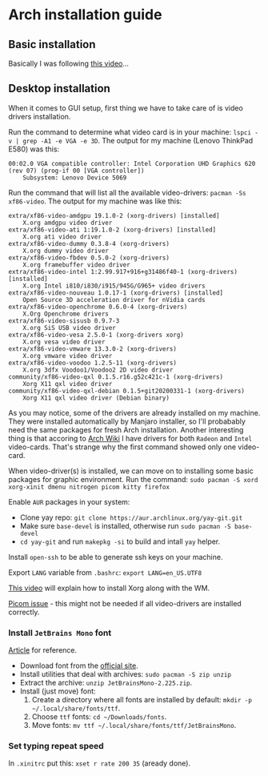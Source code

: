 # Arch installation guide

## Basic installation

Basically I was following [this video](https://www.youtube.com/watch?v=PQgyW10xD8s&list=PL5--8gKSku16Ncr9H_BAZSzWecjaSWlvY&index=5&ab_channel=DistroTube)...

## Desktop installation

When it comes to GUI setup, first thing we have to take care of is video drivers installation.

Run the command to determine what video card is in your machine: `lspci -v | grep -A1 -e VGA -e 3D`.
The output for my machine (Lenovo ThinkPad E580) was this:

```
00:02.0 VGA compatible controller: Intel Corporation UHD Graphics 620 (rev 07) (prog-if 00 [VGA controller])
	Subsystem: Lenovo Device 5069
```

Run the command that will list all the available video-drivers: `pacman -Ss xf86-video`.
The output for my machine was like this:

```
extra/xf86-video-amdgpu 19.1.0-2 (xorg-drivers) [installed]
    X.org amdgpu video driver
extra/xf86-video-ati 1:19.1.0-2 (xorg-drivers) [installed]
    X.org ati video driver
extra/xf86-video-dummy 0.3.8-4 (xorg-drivers)
    X.org dummy video driver
extra/xf86-video-fbdev 0.5.0-2 (xorg-drivers)
    X.org framebuffer video driver
extra/xf86-video-intel 1:2.99.917+916+g31486f40-1 (xorg-drivers) [installed]
    X.org Intel i810/i830/i915/945G/G965+ video drivers
extra/xf86-video-nouveau 1.0.17-1 (xorg-drivers) [installed]
    Open Source 3D acceleration driver for nVidia cards
extra/xf86-video-openchrome 0.6.0-4 (xorg-drivers)
    X.Org Openchrome drivers
extra/xf86-video-sisusb 0.9.7-3
    X.org SiS USB video driver
extra/xf86-video-vesa 2.5.0-1 (xorg-drivers xorg)
    X.org vesa video driver
extra/xf86-video-vmware 13.3.0-2 (xorg-drivers)
    X.org vmware video driver
extra/xf86-video-voodoo 1.2.5-11 (xorg-drivers)
    X.org 3dfx Voodoo1/Voodoo2 2D video driver
community/xf86-video-qxl 0.1.5.r16.g52c421c-1 (xorg-drivers)
    Xorg X11 qxl video driver
community/xf86-video-qxl-debian 0.1.5+git20200331-1 (xorg-drivers)
    Xorg X11 qxl video driver (Debian binary)
```

As you may notice, some of the drivers are already installed on my machine. They were installed automatically
by Manjaro installer, so I'll probabably need the same packages for fresh Arch installation.
Another interesting thing is that accoring to [Arch Wiki](https://wiki.archlinux.org/index.php/Xorg#Driver_installation)
I have drivers for both `Radeon` and `Intel` video-cards. That's strange why the first command showed only one video-card.

When video-driver(s) is installed, we can move on to installing some basic packages for graphic environment.
Run the command: `sudo pacman -S xord xorg-xinit dmenu nitrogen picom kitty firefox`

Enable `AUR` packages in your system:
- Clone yay repo: `git clone https://aur.archlinux.org/yay-git.git`
- Make sure `base-devel` is installed, otherwise run `sudo pacman -S base-devel`
- `cd yay-git` and run `makepkg -si` to build and intall `yay` helper.

Install `open-ssh` to be able to generate ssh keys on your machine.

Export `LANG` variable from `.bashrc`: `export LANG=en_US.UTF8`

[This video](https://www.youtube.com/watch?v=pouX5VvX0_Q) will explain how to install Xorg along with the WM.

[Picom issue](https://github.com/yshui/picom/wiki/Vsync-Situation) - this might not be needed if all video-drivers are installed correctly.

### Install `JetBrains Mono` font

[Article](https://wiki.archlinux.org/index.php/fonts) for reference.

- Download font from the [official site](https://www.jetbrains.com/ru-ru/lp/mono).
- Install utilities that deal with archives: `sudo pacman -S zip unzip`
- Extract the archive: `unzip JetBrainsMono-2.225.zip`.
- Install (just move) font:
  1. Create a directory where all fonts are installed by default: `mkdir -p ~/.local/share/fonts/ttf`.
  2. Choose `ttf` fonts: `cd ~/Downloads/fonts`.
  3. Move fonts: `mv ttf ~/.local/share/fonts/ttf/JetBrainsMono`.

### Set typing repeat speed

In `.xinitrc` put this: `xset r rate 200 35` (aready done).
